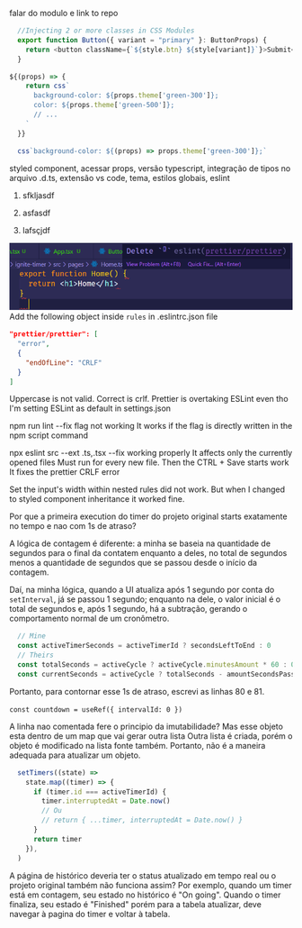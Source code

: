 falar do modulo e link to repo

```js
  //Injecting 2 or more classes in CSS Modules
  export function Button({ variant = "primary" }: ButtonProps) {
    return <button className={`${style.btn} ${style[variant]}`}>Submit</button>;
  }
```

```js
${(props) => {
    return css`
      background-color: ${props.theme['green-300']};
      color: ${props.theme['green-500']};
      // ...
    `
  }}
```
```jsx
  css`background-color: ${(props) => props.theme['green-300']};`
```

styled component, acessar props, versão typescript, integração de tipos no arquivo .d.ts, extensão vs code, tema, estilos globais, eslint

1. sfkljasdf

2. asfasdf

3. lafsçjdf

![ESLint Conflict Error](./screenshots/eslint-conflict-error.png)
Add the following object inside ```rules``` in .eslintrc.json file
```json
"prettier/prettier": [
  "error",
  {
    "endOfLine": "CRLF"
  }
]
```
Uppercase is not valid. Correct is crlf. Prettier is overtaking ESLint even tho I'm setting ESLint as default in settings.json

npm run lint --fix flag not working
  It works if the flag is directly written in the npm script command

npx eslint src --ext .ts,.tsx --fix working properly
  It affects only the currently opened files
  Must run for every new file. Then the CTRL + Save starts work
  It fixes the prettier CRLF error

Set the input's width within nested rules did not work. But when I changed to styled component inheritance it worked fine.

Por que a primeira execution do timer do projeto original starts exatamente no tempo e nao com 1s de atraso?

  A lógica de contagem é diferente: a minha se baseia na quantidade de segundos para o final da contatem enquanto a deles, no total de segundos menos a quantidade de segundos que se passou desde o início da contagem.

  Daí, na minha lógica, quando a UI atualiza após 1 segundo por conta do ```setInterval```, já se passou 1 segundo; enquanto na dele, o valor inicial é o total de segundos e, após 1 segundo, há a subtração, gerando o comportamento normal de um cronômetro.

  ```jsx
    // Mine
    const activeTimerSeconds = activeTimerId ? secondsLeftToEnd : 0
    // Theirs
    const totalSeconds = activeCycle ? activeCycle.minutesAmount * 60 : 0
    const currentSeconds = activeCycle ? totalSeconds - amountSecondsPassed : 0
  ```

  Portanto, para contornar esse 1s de atraso, escrevi as linhas 80 e 81.

```const countdown = useRef({ intervalId: 0 })```

A linha nao comentada fere o principio da imutabilidade?
Mas esse objeto esta dentro de um map que vai gerar outra lista
  Outra lista é criada, porém o objeto é modificado na lista fonte também.
  Portanto, não é a maneira adequada para atualizar um objeto.
```jsx
  setTimers((state) =>
    state.map((timer) => {
      if (timer.id === activeTimerId) {
        timer.interruptedAt = Date.now()
        // Ou
        // return { ...timer, interruptedAt = Date.now() } 
      }
      return timer
    }),
  )
```

A página de histórico deveria ter o status atualizado em tempo real ou o projeto original também não funciona assim?
  Por exemplo, quando um timer está em contagem, seu estado no histórico é "On going". Quando o timer finaliza, seu estado é "Finished" porém para a tabela atualizar, deve navegar à pagina do timer e voltar à tabela.